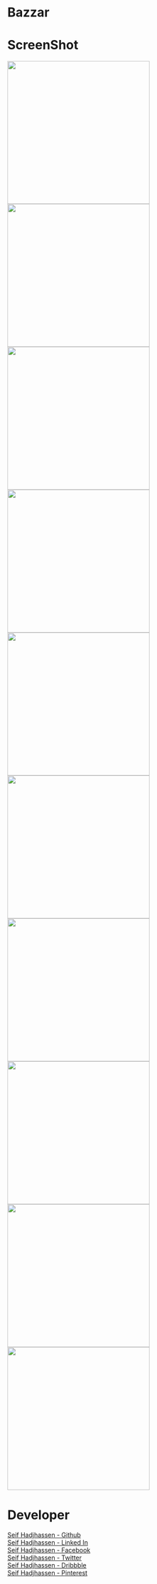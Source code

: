 
# Bazzar

# ScreenShot

<img src="screenshot/s0.png" width="320">
<img src="screenshot/s1.png" width="320"><img src="screenshot/s2.png" width="320">
<img src="screenshot/s3.png" width="320"><img src="screenshot/s4.png" width="320">
<img src="screenshot/s5.png" width="320"><img src="screenshot/s6.png" width="320">
<img src="screenshot/s7.png" width="320"><img src="screenshot/s8.png" width="320">
<img src="screenshot/s9.png" width="320">




# Developer
[Seif Hadjhassen - Github](https://github.com/seifhjh)\
[Seif Hadjhassen - Linked In](https://www.linkedin.com/in/seifhadjhassen)\
[Seif Hadjhassen - Facebook](https://www.facebook.com/seif.hajhassen)\
[Seif Hadjhassen - Twitter](https://twitter.com/seifhadjhassen)\
[Seif Hadjhassen - Dribbble](https://dribbble.com/seifhadjhassen)\
[Seif Hadjhassen - Pinterest](https://www.pinterest.com/seifhadjhassen)
